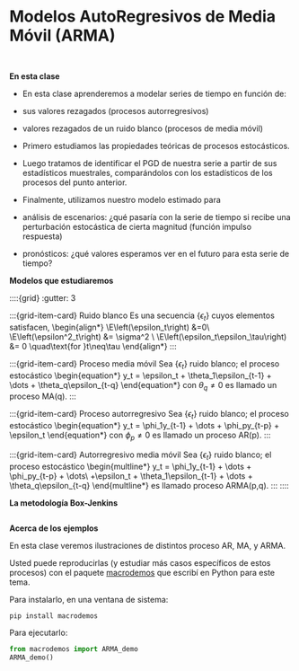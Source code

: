 
# Modelos AutoRegresivos de Media Móvil (ARMA)


```{include} ../math-definitions.md
```

```{tableofcontents}
```

**En esta clase**

* En esta clase aprenderemos a modelar series de tiempo en función de:

* sus valores rezagados (procesos autorregresivos)
* valores rezagados de un ruido blanco (procesos de media móvil)

* Primero estudiamos las propiedades teóricas de procesos estocásticos.
* Luego tratamos de identificar el PGD de nuestra serie a partir de sus estadísticos muestrales, comparándolos con los estadísticos de los procesos del punto anterior.
* Finalmente, utilizamos nuestro modelo estimado para

* análisis de escenarios: ¿qué pasaría con la serie de tiempo si recibe una perturbación estocástica de cierta magnitud (función impulso respuesta)
* pronósticos: ¿qué valores esperamos ver en el futuro para esta serie de tiempo?





**Modelos que estudiaremos**

::::{grid}
:gutter: 3

:::{grid-item-card} Ruido blanco
Es una secuencia  $\left\{\epsilon_t\right\}$ cuyos elementos satisfacen,
\begin{align*}
		\E\left(\epsilon_t\right) &=0\\
		\E\left(\epsilon^2_t\right) &= \sigma^2 \\
		\E\left(\epsilon_t\epsilon_\tau\right) &= 0 \quad\text{for }t\neq\tau
\end{align*}
:::

:::{grid-item-card} Proceso media móvil
Sea $\left\{\epsilon_t\right\}$ ruido blanco; el proceso estocástico
\begin{equation*}
y_t = \epsilon_t + \theta_1\epsilon_{t-1} + \dots + \theta_q\epsilon_{t-q}
\end{equation*}
con $\theta_q \neq 0$ es llamado un proceso MA(q).
:::

:::{grid-item-card} Proceso autorregresivo
Sea $\left\{\epsilon_t\right\}$ ruido blanco; el proceso estocástico
\begin{equation*}
y_t = \phi_1y_{t-1} + \dots + \phi_py_{t-p} + \epsilon_t
\end{equation*}
con $\phi_p \neq 0$ es llamado un proceso AR(p).
:::

:::{grid-item-card} Autorregresivo media móvil
Sea $\left\{\epsilon_t\right\}$ ruido blanco; el proceso estocástico
\begin{multline*}
y_t = \phi_1y_{t-1} + \dots + \phi_py_{t-p} + \dots\\
+\epsilon_t + \theta_1\epsilon_{t-1} + \dots + \theta_q\epsilon_{t-q}
\end{multline*}
es llamado proceso ARMA(p,q).
:::
::::



**La metodología Box-Jenkins**

```{image} ./figures/box-jenkins.png
```

**Acerca de los ejemplos**

En esta clase veremos ilustraciones de distintos proceso AR, MA, y ARMA.

Usted puede reproducirlas (y estudiar más casos específicos de estos procesos) con el paquete [macrodemos](http://randall-romero.com/code/macrodemos/) que escribí en Python para este tema.

Para instalarlo, en una ventana de sistema:

```
pip install macrodemos
```

Para ejecutarlo:
```python
from macrodemos import ARMA_demo
ARMA_demo()
```

```{figure} ./figures/ARMAdemo.png
```
